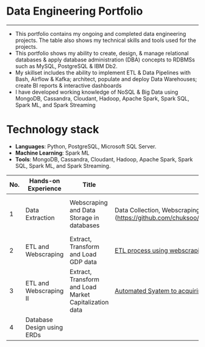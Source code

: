 # Data Engineering Portfolio

---

- This portfolio contains my ongoing and completed data engineering projects. The table also shows my technical skills and tools used for the projects.
- This portfolio shows my ability to create, design, & manage relational databases & apply database administration (DBA) concepts to RDBMSs such as MySQL, PostgreSQL & IBM Db2.
- My skillset includes the ability to implement ETL & Data Pipelines with Bash, Airflow & Kafka; architect, populate and deploy Data Warehouses; create BI reports & interactive dashboards
- I have developed working knowledge of NoSQL & Big Data using MongoDB, Cassandra, Cloudant, Hadoop, Apache Spark, Spark SQL, Spark ML, and Spark Streaming

# Technology stack
- **Languages**: Python, PostgreSQL, Microsoft SQL Server.
- **Machine Learning**: Spark ML
- **Tools**: MongoDB, Cassandra, Cloudant, Hadoop, Apache Spark, Spark SQL, Spark ML, and Spark Streaming.

| No. |    Hands-on Experience |            Title                 |        Project       | Technical skills       |  Completed   |
|---- |   -------------------- |   ------------------------------ |     -------------   |--------------- |  ---------   |
|1    |   Data Extraction   |     Webscraping and Data Storage in databases          | Data Collection, Webscraping and Storage for a new ride-sharing company](https://github.com/chuksoo/ride_sharing_analytics/blob/main/ride_sharing_SQL.ipynb)           | PostgreSQL, Python, BeautifulSoup, Seaborn, Matplotlib |       &#9744; |
|2    |   ETL and Webscraping | Extract, Transform and Load GDP data | [ETL process using webscraping on GDP data](https://github.com/chuksoo/Data-Engineering-Portfolio/blob/main/Extract%2C%20Transform%20and%20Load%20GDP%20data/etl_project_gdp.ipynb) | Requests, BeautifulSoup, SQL, Python | &#9745; |
|3    |   ETL and Webscraping II | Extract, Transform and Load Market Capitalization data | [Automated Syatem to acquiring and processing information on World's largest banks](https://github.com/chuksoo/Data-Engineering-Portfolio/tree/main/Extract%2C%20Transform%20and%20Load%20Market%20Capitalization%20data) | Requests, BeautifulSoup, SQL, Python | &#9745; |
|4    |   Database Design using ERDs   |       | []()           | PostgreSQL, Python |       &#9745; |
